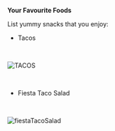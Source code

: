**Your Favourite Foods**
<br>

List yummy snacks that you enjoy:
<br>
* Tacos


<br>

![TACOS](https://cookingwithcocktailrings.com/wp-content/uploads/2016/08/Mexican-chicken-street-tacos-44.jpg)


<br>

* Fiesta Taco Salad

<br>

![fiestaTacoSalad](https://static.wikia.nocookie.net/tacobell/images/f/f7/Fiesta_taco_salad.png/revision/latest?cb=20151029153736)
